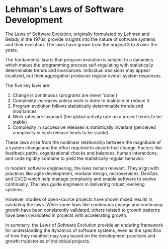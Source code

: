 # Lehman's Laws of Software Development

The Laws of Software Evolution, originally formulated by Lehman and Belady in the 1970s, provide
insights into the nature of software systems and their evolution. The laws have grown from the
original 3 to 8 over the years.

The fundamental law is that program evolution is subject to a dynamics which makes the programming
process self-regulating with statistically determinable trends and invariances. Individual decisions
may appear localized, but their aggregation produces regular overall system responses.

The five key laws are:

1. Change is continuous (programs are never 'done')
2. Complexity increases unless work is done to maintain or reduce it
3. Program evolution follows statistically determinable trends and invariances
4. Work rates are invariant (the global activity rate on a project tends to be stable)
5. Complexity in successive releases is statistically invariant (perceived complexity in each
   release tends to be stable)

These laws arise from the nonlinear relationship between the magnitude of a system change and the
effort required to absorb that change. Factors like feedback paths, organizational checks and
balances, human interactions, and code rigidity combine to yield the statistically regular behavior.

In modern software engineering, the laws remain relevant. They align with practices like agile
development, modular design, microservices, DevOps, and CI/CD which help manage complexity and
enable software to evolve continually. The laws guide engineers in delivering robust, evolving
systems.

However, studies of open-source projects have shown mixed results in validating the laws. While some
laws like continuous change and continuing growth have been consistently validated, others related
to growth patterns have been invalidated in projects with accelerating growth.

In summary, the Laws of Software Evolution provide an enduring framework for understanding the
dynamics of software systems, even as the specifics of how they manifest may vary based on the
development practices and growth trajectories of individual projects.
